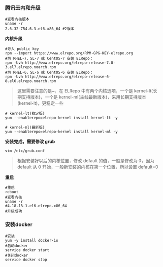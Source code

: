### 腾讯云内和升级

~~~shell
#查看内核版本
uname -r
2.6.32-754.6.3.el6.x86_64 #2版本
~~~

**内核升级**

~~~~shell
#导入 public key
rpm --import https://www.elrepo.org/RPM-GPG-KEY-elrepo.org
#为 RHEL-7，SL-7 或 CentOS-7 安装 ELRepo：
rpm -Uvh http://www.elrepo.org/elrepo-release-7.0-3.el7.elrepo.noarch.rpm
#为 RHEL-6，SL-6 或 CentOS-6 安装 ELRepo：
rpm -Uvh http://www.elrepo.org/elrepo-release-6-8.el6.elrepo.noarch.rpm
~~~~

> 这里需要注意的是~，在 ELRepo 中有两个内核选项，一个是 kernel-lt(长期支持版本)，一个是 kernel-ml(主线最新版本)，采用长期支持版本 (kernel-lt)，更稳定一些

~~~shell
# kernel-lt(稳定版)
yum --enablerepo=elrepo-kernel install kernel-lt -y 

# kernel-ml(最新版)
yum --enablerepo=elrepo-kernel install kernel-ml -y 
~~~

**安装完成，需要修改 grub**

~~~shell
vim /etc/grub.conf
~~~

> 根据安装好以后的内核位置，修改 default 的值，一般是修改为 0，因为 default 从 0 开始，一般新安装的内核在第一个位置，所以设置 default=0

**重启**

~~~shell
#重启
reboot
#查看内核
uname -r
#4.18.13-1.el6.elrepo.x86_64
#升级成功
~~~

### 安装docker

~~~shell
#安装
yum -y install docker-io
#启动docker
service docker start
#关闭docker
service docker stop
~~~

